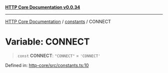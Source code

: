 [**HTTP Core Documentation v0.0.34**](../../README.md)

***

[HTTP Core Documentation](../../modules.md) / [constants](../README.md) / CONNECT

# Variable: CONNECT

> `const` **CONNECT**: `"CONNECT"` = `'CONNECT'`

Defined in: [http-core/src/constants.ts:10](https://github.com/stonemjs/http-core/blob/1848d2cc8e9419d9e370ae707c528a45d3c2ac5a/src/constants.ts#L10)
